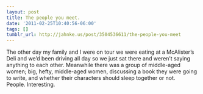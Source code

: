 ```yaml
---
layout: post
title: The people you meet.
date: '2011-02-25T10:40:56-06:00'
tags: []
tumblr_url: http://jahnke.us/post/3504536611/the-people-you-meet
---
```

The other day my family and I were on tour we were eating at a McAlister’s Deli and we’d been driving all day so we just sat there and weren’t saying anything to each other. Meanwhile there was a group of middle-aged women; big, hefty, middle-aged women, discussing a book they were going to write, and whether their characters should sleep together or not.  
People. Interesting.
